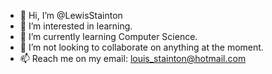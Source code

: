 - 👋 Hi, I’m @LewisStainton
- 👀 I’m interested in learning.
- 🌱 I’m currently learning Computer Science.
- 💞️ I’m not looking to collaborate on anything at the moment.
- 📫 Reach me on my email: louis_stainton@hotmail.com

<!---
LewisStainton/LewisStainton is a ✨ special ✨ repository because its `README.md` (this file) appears on your GitHub profile.
You can click the Preview link to take a look at your changes.
--->
